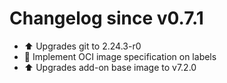 # Changelog since v0.7.1
- ⬆ Upgrades git to 2.24.3-r0 
- 🔨 Implement OCI image specification on labels 
- ⬆ Upgrades add-on base image to v7.2.0 
